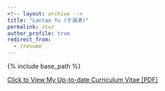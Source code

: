 ```yaml
---
<!-- layout: archive -->
title: "Lantao Yu (于澜涛)"
permalink: /cv/
author_profile: true
redirect_from:
  - /resume
---
```


{% include base_path %}

[Click to View My Up-to-date Curriculum Vitae [PDF]](http://lantaoyu.github.io/files/lantaoyu_cv.pdf)

<!-- <embed src="http://lantaoyu.com/files/lantaoyu_cv.pdf" width="650" height="1800" type='application/pdf'> -->

